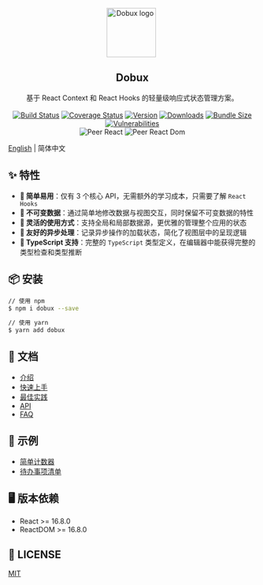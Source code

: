 <p align="center" style="text-align: center; margin-left: -5px"><a href="https://kcfe.github.io/dobux/" target="_blank" rel="noopener noreferrer"><img width="100" src="https://static.yximgs.com/udata/pkg/ks-ad-fe/kcfe/dobux-simple-logo.png" alt="Dobux logo"></a></p>

<h2 align="center" style="text-align: center">Dobux</h2>

<p align="center" style="text-align: center">
  基于 React Context 和 React Hooks 的轻量级响应式状态管理方案。
  <br><br>
  <a href="https://travis-ci.com/kcfe/dobux"><img src="https://travis-ci.com/kcfe/dobux.svg?branch=master" alt="Build Status"></a>
  <a href="https://codecov.io/gh/kcfe/dobux"><img src="https://codecov.io/gh/kcfe/dobux/branch/master/graph/badge.svg" alt="Coverage Status"></a>
  <a href="https://www.npmjs.com/package/dobux"><img src="https://img.shields.io/npm/v/dobux" alt="Version"></a>
  <a href="https://www.npmjs.com/package/dobux"><img src="https://img.shields.io/npm/dm/dobux" alt="Downloads"></a>
  <a href="https://img.shields.io/bundlephobia/minzip/dobux"><img src="https://img.shields.io/bundlephobia/minzip/dobux" alt="Bundle Size"></a>
  <a href="https://github.com/kcfe/dobux/"><img src="https://img.shields.io/snyk/vulnerabilities/npm/dobux" alt="Vulnerabilities"></a>
  <br>
  <img src="https://img.shields.io/npm/dependency-version/dobux/peer/react" alt="Peer React">
  <img src="https://img.shields.io/npm/dependency-version/dobux/peer/react-dom" alt="Peer React Dom">
</p>

[English](./README.md) | 简体中文

## ✨ 特性

- **🎉 简单易用**：仅有 3 个核心 API，无需额外的学习成本，只需要了解 `React Hooks`
- **🚀 不可变数据**：通过简单地修改数据与视图交互，同时保留不可变数据的特性
- **🌲 灵活的使用方式**：支持全局和局部数据源，更优雅的管理整个应用的状态
- **🍳 友好的异步处理**：记录异步操作的加载状态，简化了视图层中的呈现逻辑
- **🍬 TypeScript 支持**：完整的 `TypeScript` 类型定义，在编辑器中能获得完整的类型检查和类型推断

## 📦 安装

```bash
// 使用 npm
$ npm i dobux --save

// 使用 yarn
$ yarn add dobux
```

## 🔨 文档

- [介绍](https://kcfe.github.io/dobux/guide)
- [快速上手](https://kcfe.github.io/dobux/guide/getting-started)
- [最佳实践](https://kcfe.github.io/dobux/guide/best-practice)
- [API](https://kcfe.github.io/dobux/api)
- [FAQ](https://kcfe.github.io/dobux/guide/faq)

## 🔗 示例

- [简单计数器](https://kcfe.github.io/dobux/guide/examples#简单的计数器)
- [待办事项清单](https://kcfe.github.io/dobux/guide/examples#待办事项清单)

## 🖥 版本依赖

- React >= 16.8.0
- ReactDOM >= 16.8.0

## 📄 LICENSE

[MIT](https://github.com/kcfe/dobux/blob/master/LICENSE)
